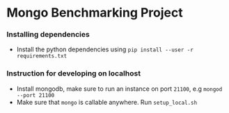 

# Mongo Benchmarking Project

### Installing dependencies

- Install the python dependencies using `pip install --user -r requirements.txt`

### Instruction for developing on localhost

- Install mongodb, make sure to run an instance on port `21100`, e.g `mongod --port 21100`
- Make sure that `mongo` is callable anywhere. Run `setup_local.sh`
